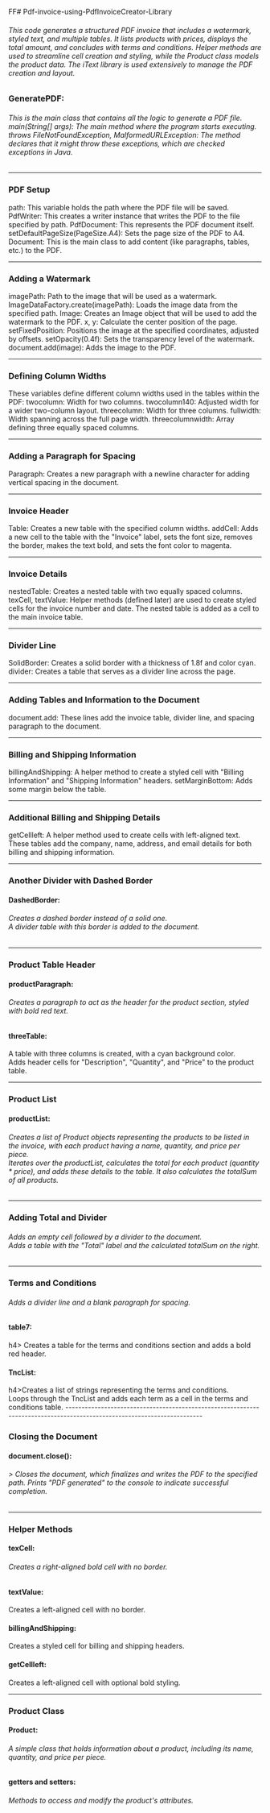 FF# Pdf-invoice-using-PdfInvoiceCreator-Library
<h6>This code generates a structured PDF invoice that includes a watermark, styled text, and multiple tables. It lists products with prices, displays the total amount, and concludes with terms and conditions. Helper methods are used to streamline cell creation and styling, while the Product class models the product data. The iText library is used extensively to manage the PDF creation and layout.</h6>


<h3>GeneratePDF: </h3>
<h6>This is the main class that contains all the logic to generate a PDF file.<br>
main(String[] args): The main method where the program starts executing.<br>
throws FileNotFoundException, MalformedURLException: The method declares that it might throw these exceptions, which are checked exceptions in Java.</h6>

------------------------------------------------------------------------------------------------------------------------
<h3>PDF Setup </h3>
path: This variable holds the path where the PDF file will be saved.
PdfWriter: This creates a writer instance that writes the PDF to the file specified by path.
PdfDocument: This represents the PDF document itself.
setDefaultPageSize(PageSize.A4): Sets the page size of the PDF to A4.
Document: This is the main class to add content (like paragraphs, tables, etc.) to the PDF.

------------------------------------------------------------------------------------------------------------------------
<h3>Adding a Watermark </h3>
imagePath: Path to the image that will be used as a watermark.
ImageDataFactory.create(imagePath): Loads the image data from the specified path.
Image: Creates an Image object that will be used to add the watermark to the PDF.
x, y: Calculate the center position of the page.
setFixedPosition: Positions the image at the specified coordinates, adjusted by offsets.
setOpacity(0.4f): Sets the transparency level of the watermark.
document.add(image): Adds the image to the PDF.

------------------------------------------------------------------------------------------------------------------------
<h3> Defining Column Widths</h3>
These variables define different column widths used in the tables within the PDF:
twocolumn: Width for two columns.
twocolumn140: Adjusted width for a wider two-column layout.
threecolumn: Width for three columns.
fullwidth: Width spanning across the full page width.
threecolumnwidth: Array defining three equally spaced columns.

------------------------------------------------------------------------------------------------------------------------
<h3>Adding a Paragraph for Spacing </h3>
Paragraph: Creates a new paragraph with a newline character for adding vertical spacing in the document.

------------------------------------------------------------------------------------------------------------------------
<h3>Invoice Header</h3>
Table: Creates a new table with the specified column widths.
addCell: Adds a new cell to the table with the "Invoice" label, sets the font size, removes the border, makes the text bold, and sets the font color to magenta.

------------------------------------------------------------------------------------------------------------------------
<h3> Invoice Details</h3>
nestedTable: Creates a nested table with two equally spaced columns.
texCell, textValue: Helper methods (defined later) are used to create styled cells for the invoice number and date.
The nested table is added as a cell to the main invoice table.

------------------------------------------------------------------------------------------------------------------------
<h3> Divider Line</h3>
SolidBorder: Creates a solid border with a thickness of 1.8f and color cyan.
divider: Creates a table that serves as a divider line across the page.

------------------------------------------------------------------------------------------------------------------------
<h3>Adding Tables and Information to the Document </h3>
document.add: These lines add the invoice table, divider line, and spacing paragraph to the document.

------------------------------------------------------------------------------------------------------------------------
<h3>Billing and Shipping Information </h3>
billingAndShipping: A helper method to create a styled cell with "Billing Information" and "Shipping Information" headers.
setMarginBottom: Adds some margin below the table.

------------------------------------------------------------------------------------------------------------------------
<h3>Additional Billing and Shipping Details </h3>
getCellleft: A helper method used to create cells with left-aligned text.
These tables add the company, name, address, and email details for both billing and shipping information.

------------------------------------------------------------------------------------------------------------------------
<h3>Another Divider with Dashed Border </h3>
<h4>DashedBorder:</h4><h6> Creates a dashed border instead of a solid one.<br>
A divider table with this border is added to the document.</h6>

------------------------------------------------------------------------------------------------------------------------
<h3>Product Table Header </h3>
<h4>productParagraph:</h4><h6> Creates a paragraph to act as the header for the product section, styled with bold red text.
<h4>threeTable:</h4> A table with three columns is created, with a cyan background color.<br>
Adds header cells for "Description", "Quantity", and "Price" to the product table.</h6>

------------------------------------------------------------------------------------------------------------------------
<h3>Product List </h3>
<h4>productList:</h4><h6> Creates a list of Product objects representing the products to be listed in the invoice, with each product having a name, quantity, and price per piece.<br>
Iterates over the productList, calculates the total for each product (quantity * price), and adds these details to the table. It also calculates the totalSum of all products.</h6>

------------------------------------------------------------------------------------------------------------------------
<h3> Adding Total and Divider</h3>
<h6>Adds an empty cell followed by a divider to the document.<br>
Adds a table with the "Total" label and the calculated totalSum on the right.</h6>

------------------------------------------------------------------------------------------------------------------------
<h3>Terms and Conditions </h3>
<h6>Adds a divider line and a blank paragraph for spacing.<br>
<h4>table7:</h4>h4> Creates a table for the terms and conditions section and adds a bold red header.<br>
<h4>TncList: </h4>h4>Creates a list of strings representing the terms and conditions.<br>
Loops through the TncList and adds each term as a cell in the terms and conditions table.</h6>
------------------------------------------------------------------------------------------------------------------------
<h3>Closing the Document</h3>
<h4>document.close():</h4> <h6>> Closes the document, which finalizes and writes the PDF to the specified path.
Prints "PDF generated" to the console to indicate successful completion.</h6>

------------------------------------------------------------------------------------------------------------------------
<h3>Helper Methods</h3>
<h4>texCell: </h4><h6>Creates a right-aligned bold cell with no border.</h6>
<h4>textValue:</h4> Creates a left-aligned cell with no border.
<h4>billingAndShipping:</h4> Creates a styled cell for billing and shipping headers.
<h4>getCellleft: </h4>Creates a left-aligned cell with optional bold styling.</h6>

------------------------------------------------------------------------------------------------------------------------
<h3>Product Class</h3>
<h4>Product:</h4> <h6>A simple class that holds information about a product, including its name, quantity, and price per piece.</h6>
<h4>getters and setters:</h4> <h6>Methods to access and modify the product's attributes.</h6>
